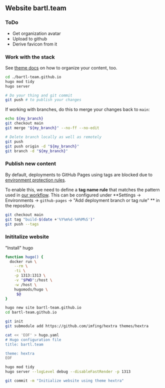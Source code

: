 ## Website bartl.team

### ToDo

- Get organization avatar
- Upload to github
- Derive favicon from it

### Work with the stack

See [theme docs](https://imfing.github.io/hextra/docs/) on how to organize your content, too.

```bash
cd ./bartl-team.github.io
hugo mod tidy
hugo server

# Do your thing and git commit
git push # to publish your changes
```

If working with branches, do this to merge your changes back to `main`:

```bash
echo ${my_branch}
git checkout main
git merge "${my_branch}" --no-ff --no-edit

# Delete branch locally as well as remotely
git push
git push origin -d "${my_branch}"
git branch -d "${my_branch}"
```

### Publish new content

By default, deployments to GitHub Pages using tags are blocked due to [environment protection rules](https://github.com/orgs/community/discussions/39054).

To enable this, we need to define a **tag name rule** that matches the pattern used in [our workflow](.github/workflows/pages.yaml). This can be configured under **Settings → Environments → `github-pages` → "Add deployment branch or tag rule" ** in the repository.

```bash
git checkout main
git tag "build-$(date +'%Y%m%d-%H%M%S')"
git push --tags
```

### Inititalize website

"Install" hugo

```bash
function hugo() {
  docker run \
    --rm \
    -ti \
    -p 1313:1313 \
    -v "$PWD":/host \
    -w /host \
    hugomods/hugo \
     $@
}
```

```bash
hugo new site bartl-team.github.io
cd bartl-team.github.io

git init
git submodule add https://github.com/imfing/hextra themes/hextra

cat << 'EOF' > hugo.yaml
# Hugo configuration file
title: bartl.team

theme: hextra
EOF

hugo mod tidy
hugo server --logLevel debug --disableFastRender -p 1313

git commit -m "Initialize website using theme hextra"
```
